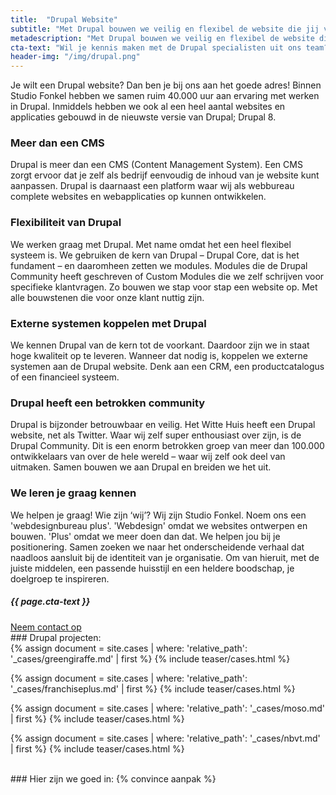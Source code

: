 ```yaml
---
title:  "Drupal Website"
subtitle: "Met Drupal bouwen we veilig en flexibel de website die jij voor ogen hebt"
metadescription: "Met Drupal bouwen we veilig en flexibel de website die jij voor ogen hebt"
cta-text: "Wil je kennis maken met de Drupal specialisten uit ons team?"
header-img: "/img/drupal.png"
---
```

Je wilt een Drupal website? Dan ben je bij ons aan het goede adres! Binnen Studio Fonkel hebben we samen ruim 40.000 uur aan ervaring met werken in Drupal. Inmiddels hebben we ook al een heel aantal websites en applicaties gebouwd in de nieuwste versie van Drupal; Drupal 8.

### Meer dan een CMS
Drupal is meer dan een CMS (Content Management System). Een CMS zorgt ervoor dat je zelf als bedrijf eenvoudig de inhoud van je website kunt aanpassen. Drupal is daarnaast een platform waar wij als webbureau complete websites en webapplicaties op kunnen ontwikkelen.

### Flexibiliteit van Drupal
We werken graag met Drupal. Met name omdat het een heel flexibel systeem is. We gebruiken de kern van Drupal – Drupal Core, dat is het fundament – en daaromheen zetten we modules. Modules die de Drupal Community heeft geschreven of Custom Modules die we zelf schrijven voor specifieke klantvragen. Zo bouwen we stap voor stap een website op. Met alle bouwstenen die voor onze klant nuttig zijn.

### Externe systemen koppelen met Drupal
We kennen Drupal van de kern tot de voorkant. Daardoor zijn we in staat hoge kwaliteit op te leveren. Wanneer dat nodig is, koppelen we externe systemen aan de Drupal website. Denk aan een CRM, een productcatalogus of een financieel systeem.

### Drupal heeft een betrokken community
Drupal is bijzonder betrouwbaar en veilig. Het Witte Huis heeft een Drupal website, net als Twitter. Waar wij zelf super enthousiast over zijn, is de Drupal Community. Dit is een enorm betrokken groep van meer dan 100.000 ontwikkelaars van over de hele wereld – waar wij zelf ook deel van uitmaken. Samen bouwen we aan Drupal en breiden we het uit.  

### We leren je graag kennen
We helpen je graag! Wie zijn ‘wij’? Wij zijn Studio Fonkel. Noem ons een 'webdesignbureau plus'. 'Webdesign' omdat we websites ontwerpen en bouwen. 'Plus' omdat we meer doen dan dat. We helpen jou bij je positionering. Samen zoeken we naar het onderscheidende verhaal dat naadloos aansluit bij de identiteit van je organisatie. Om van hieruit, met de juiste middelen, een passende huisstijl en een heldere boodschap, je doelgroep te inspireren.

<div class="call-to-action">
  <h5 class="cta-text">{{ page.cta-text }}</h5>
  <div class="number"><a href="/contact">Neem contact op</a></span></div>
</div>
### Drupal projecten:
<div class="cases-overview">
	{% assign document = site.cases | where: 'relative_path': '_cases/greengiraffe.md' | first %}
  {% include teaser/cases.html %}

  {% assign document = site.cases | where: 'relative_path': '_cases/franchiseplus.md' | first %}
  {% include teaser/cases.html %}

  {% assign document = site.cases | where: 'relative_path': '_cases/moso.md' | first %}
  {% include teaser/cases.html %}

  {% assign document = site.cases | where: 'relative_path': '_cases/nbvt.md' | first %}
  {% include teaser/cases.html %}

</div>
<br/>
### Hier zijn we goed in:
{% convince aanpak %}

